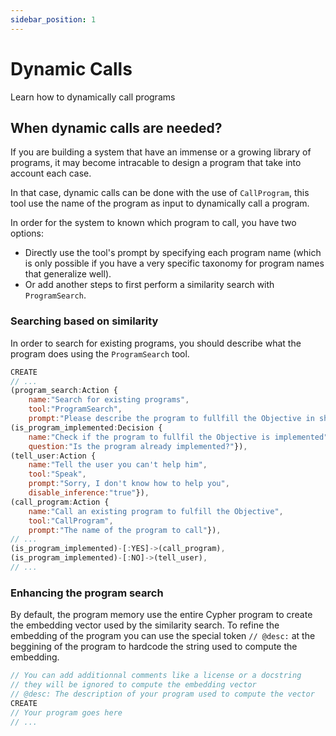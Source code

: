 ```yaml
---
sidebar_position: 1
---
```


# Dynamic Calls

Learn how to dynamically call programs

## When dynamic calls are needed?

If you are building a system that have an immense or a growing library of programs, it may become intracable to design a program that take into account each case.

In that case, dynamic calls can be done with the use of `CallProgram`, this tool use the name of the program as input to dynamically call a program.

In order for the system to known which program to call, you have two options:

- Directly use the tool's prompt by specifying each program name (which is only possible if you have a very specific taxonomy for program names that generalize well).
- Or add another steps to first perform a similarity search with `ProgramSearch`.

### Searching based on similarity

In order to search for existing programs, you should describe what the program does using the `ProgramSearch` tool.

```javascript title="program_search_example.cypher"
CREATE
// ...
(program_search:Action {
    name:"Search for existing programs", 
    tool:"ProgramSearch",
    prompt:"Please describe the program to fullfill the Objective in short sentence."}),
(is_program_implemented:Decision {
    name:"Check if the program to fullfil the Objective is implemented",
    question:"Is the program already implemented?"}),
(tell_user:Action {
    name:"Tell the user you can't help him",
    tool:"Speak",
    prompt:"Sorry, I don't know how to help you",
    disable_inference:"true"}),
(call_program:Action {
    name:"Call an existing program to fulfill the Objective",
    tool:"CallProgram",
    prompt:"The name of the program to call"}),
// ...
(is_program_implemented)-[:YES]->(call_program),
(is_program_implemented)-[:NO]->(tell_user),
// ...
```

### Enhancing the program search

By default, the program memory use the entire Cypher program to create the embedding vector used by the similarity search. To refine the embedding of the program you can use the special token `// @desc:` at the beggining of the program to hardcode the string used to compute the embedding.

```javascript title="refining_program_description.cypher"
// You can add additionnal comments like a license or a docstring
// they will be ignored to compute the embedding vector
// @desc: The description of your program used to compute the vector
CREATE
// Your program goes here
// ...
```